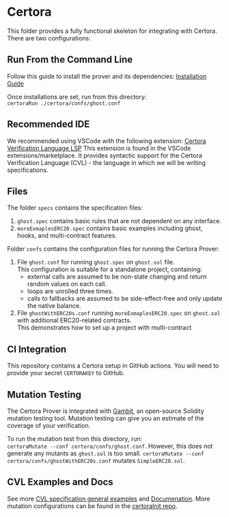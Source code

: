 # Certora 

This folder provides a fully functional skeleton for integrating with Certora.
There are two configurations:



## Run From the Command Line

Follow this guide to install the prover and its dependencies:
[Installation Guide](https://docs.certora.com/en/latest/docs/user-guide/getting-started/install.html)

Once installations are set, run from this directory:  
`certoraRun ./certora/confs/ghost.conf`  

## Recommended IDE

We recommended using VSCode with the following extension:
[Certora Verification Language LSP](https://marketplace.visualstudio.com/items?itemName=Certora.evmspec-lsp)
This extension is found in the VSCode extensions/marketplace. It provides syntactic support for the Certora Verification Language (CVL) - the language in which we will be writing specifications.
 
## Files

The folder `specs` contains the specification files: 
1. `ghost.spec` contains basic rules that are not dependent on any interface.
2. `moreExmaplesERC20.spec` contains basic examples including ghost, hooks, and multi-contract features.

Folder `confs` contains the configuration files for running the Certora Prover:  
1. File `ghost.conf` for running `ghost.spec` on `ghost.sol` file.  
This configuration is suitable for a standalone project, containing:  
    * external calls are assumed to be non-state changing and return random values on each call.  
    * loops are unrolled three times.   
    * calls to fallbacks are assumed to be side-effect-free and only update the native balance.   
2. File `ghostWithERC20s.conf` running `moreExmaplesERC20.spec` on `ghost.sol` with additional ERC20-related contracts.   
This demonstrates how to set up a project with multi-contract 


## CI Integration

This repository contains a Certora setup in GitHub actions.
You will need to provide your secret `CERTORAKEY` to GitHub. 



## Mutation Testing
The Certora Prover is integrated with <a href=https://www.certora.com/gambit>Gambit</a>, an open-source Solidity mutation testing tool. Mutation testing can give you an estimate of the coverage of your verification.

To run the mutation test from this directory, run:  
 `certoraMutate --conf certora/confs/ghost.conf`. 
However, this does not generate any mutants as `ghost.sol` is too small. 
 `certoraMutate --conf certora/confs/ghostWithERC20s.conf` mutates `SimpleERC20.sol`.  


## CVL Examples and Docs
See more <a href="https://github.com/Certora/Examples/tree/master/CVLByExample" target="_blank">CVL specification general examples</a>
and <a href="https://docs.certora.com" target="_blank">Documenation</a>.
More mutation configurations can be found in the [certoraInit repo](https://github.com/Certora/CertoraInit"). 
